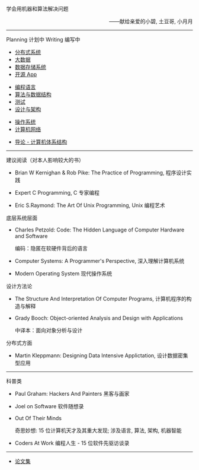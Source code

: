 <div class="alert alert-warn">
    <p>学会用机器和算法解决问题</p>
    <p align="right">——献给亲爱的小碧, 土豆哥, 小月月</p>
</div>

- - -

<span class="badge badge-default">Planning 计划中</span> <span class="badge badge-info">Writing 编写中</span> 

<div>
    <ul class="group">
        <li class="group-item"><a class="active" href="cs/distributed_system/intro.html">分布式系统</a></li>
        <li class="group-item"><a class="active" href="cs/big_data/intro.html">大数据</a></li>
        <li class="group-item"><a class="active" href="cs/data_store/intro.html">数据存储系统</a></li>
        <li class="group-item"><a class="active" href="cs/applications/intro.html">开源 App</a></li>
    </ul>
    <ul class="group">
        <li class="group-item"><a class="active" href="cs/language/intro.html">编程语言</a></li>
        <li class="group-item"><a href="cs/algorithm/intro.html">算法与数据结构</a></li>
        <li class="group-item"><a href="cs/testing/intro.html">测试</a></li>
        <li class="group-item"><a class="active" href="cs/design/intro.html">设计与架构</a></li>
    </ul>
    <ul class="group">
        <li class="group-item"><a href="cs/operating_system/intro.html">操作系统</a></li>
        <li class="group-item"><a href="cs/network/intro.html">计算机网络</a></li>
    </ul>
    <ul class="group">
        <li class="group-item">
            <a href="cs/introduction/intro.html">导论 - 计算机体系结构</a>
        </li>
    </ul>
</div>


- - -

建议阅读（对本人影响较大的书）

* Brian W Kernighan & Rob Pike: The Practice of Programming, 程序设计实践

* Expert C Programming, C 专家编程

* Eric S.Raymond: The Art Of Unix Programming, Unix 编程艺术

底层系统层面

* Charles Petzold: Code: The Hidden Language of Computer Hardware and Software 
    
    编码：隐匿在软硬件背后的语言

* Computer Systems: A Programmer's Perspective, 深入理解计算机系统

* Modern Operating System 现代操作系统

设计方法论

* The Structure And Interpretation Of Computer Programs, 计算机程序的构造与解释

* Grady Booch: Object-oriented Analysis and Design with Applications
    
    中译本：面向对象分析与设计

分布式方面

* Martin Kleppmann: Designing Data Intensive Applictation, 设计数据密集型应用

- - -

科普类

* Paul Graham: Hackers And Painters 黑客与画家

* Joel on Software 软件随想录

* Out Of Their Minds

    奇思妙想: 15 位计算机天才及其重大发现; 涉及语言, 算法, 架构, 机器智能

* Coders At Work 编程人生 - 15 位软件先驱访谈录

- - -

* [论文集](https://github.com/jackyfkc/cs_repository/tree/master/papers)
